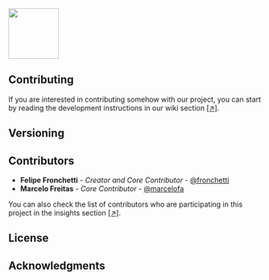 <img src="https://github.com/openuniverseorg/openuniverse/blob/master/openuniverse/website/static/img/neptune.png" width="100" height="100">

## Contributing
If you are interested in contributing somehow with our project, you can start by reading the development instructions in our wiki section [[↗]](https://github.com/openuniverseorg/openuniverse/wiki).

## Versioning

## Contributors

* **Felipe Fronchetti** - *Creator and Core Contributor* - [@fronchetti](https://github.com/fronchetti)
* **Marcelo Freitas** - *Core Contributor* - [@marcelofa](https://github.com/marcelofa)

You can also check the list of contributors who are participating in this project in the insights section [[↗]](https://github.com/openuniverseorg/openuniverse/pulse).

## License

## Acknowledgments


